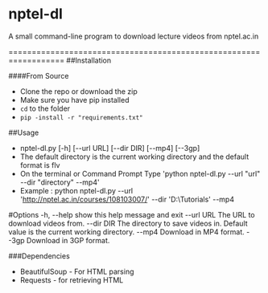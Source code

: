 # nptel-dl
A small command-line program to download lecture videos from nptel.ac.in 

==================================================================
##Installation

####From Source
* Clone the repo or download the zip
* Make sure you have pip installed
* `cd` to the folder
* `pip -install -r "requirements.txt"`

##Usage 
* nptel-dl.py [-h] [--url URL] [--dir DIR] [--mp4] [--3gp]
* The default directory is the current working directory and the default format is flv
* On the terminal or Command Prompt Type
   'python nptel-dl.py --url "url" --dir "directory" --mp4'
* Example : python nptel-dl.py --url 'http://nptel.ac.in/courses/108103007/' --dir 'D:\Tutorials' --mp4

#Options
      -h, --help  show this help message and exit
      --url URL   The URL to download videos from.
      --dir DIR   The directory to save videos in. Default value is the current working directory.
      --mp4       Download in MP4 format.
      --3gp       Download in 3GP format.
  
###Dependencies
* BeautifulSoup - For HTML parsing
* Requests - for retrieving HTML

